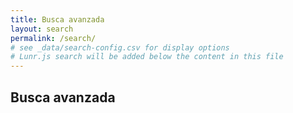 ```yaml
---
title: Busca avanzada
layout: search
permalink: /search/
# see _data/search-config.csv for display options
# Lunr.js search will be added below the content in this file
---
```


## Busca avanzada
